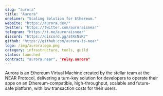 ```yaml
---
slug: "aurora"
title: "Aurora"
oneliner: "Scaling Solution for Ethereum."
website: "https://aurora.dev/"
twitter: "https://twitter.com/auroraisnear"
telegram: "https://t.me/auroraisnear"
discord: "https://discord.gg/atRsNsR7"
github: "https://github.com/aurora-is-near"
logo: /img/auroralogo.png
category: infrastructure, tools, guild
status: launched
contract: "aurora.near", "relay.aurora"
---
```


Aurora is an Ethereum Virtual Machine created by the stellar team at the NEAR Protocol, delivering a turn-key solution for developers to operate their apps on an Ethereum-compatible, high-throughput, scalable and future-safe platform, with low transaction costs for their users.
